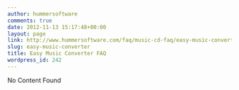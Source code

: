 ```yaml
---
author: hummersoftware
comments: true
date: 2012-11-13 15:17:48+00:00
layout: page
link: http://www.hummersoftware.com/faq/music-cd-faq/easy-music-converter
slug: easy-music-converter
title: Easy Music Converter FAQ
wordpress_id: 242
---
```


No Content Found
